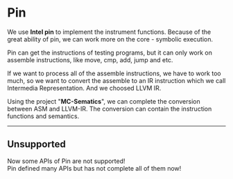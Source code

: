 # Pin

We use **Intel pin** to implement the instrument functions.
Because of the great ability of pin, we can work more on the core - symbolic execution.

Pin can get the instructions of testing programs, but it can only work on assemble instructions, like move, cmp, add, jump and etc.

If we want to process all of the assemble instructions, we have to work too much, so we want to convert the assemble to an IR instruction which we call Intermedia Representation. And we choosed LLVM IR.

Using the project "**MC-Sematics**", we can complete the conversion between ASM and LLVM-IR. The conversion can contain the instruction functions and semantics.

***

## Unsupported
Now some APIs of Pin are not supported!  
Pin defined many APIs but has not complete all of them now!  